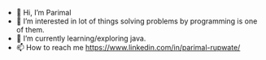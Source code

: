 - 👋 Hi, I’m Parimal
- 👀 I’m interested in lot of things solving problems by programming is one of them.
- 🌱 I’m currently learning/exploring java.
- 📫 How to reach me https://www.linkedin.com/in/parimal-rupwate/

<!---
parimal8567/parimal8567 is a ✨ special ✨ repository because its `README.md` (this file) appears on your GitHub profile.
You can click the Preview link to take a look at your changes.
--->
